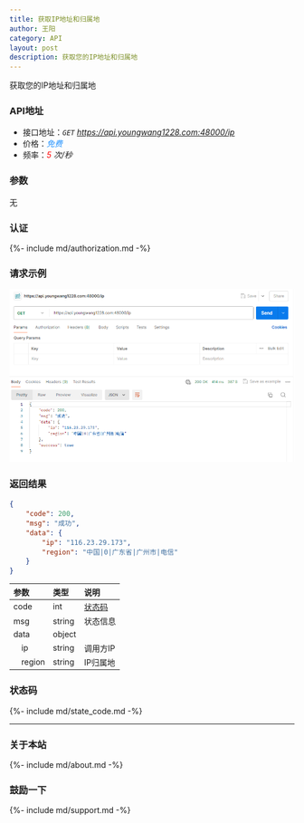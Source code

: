 ```yaml
---
title: 获取IP地址和归属地
author: 王阳
category: API
layout: post
description: 获取您的IP地址和归属地
---
```


获取您的IP地址和归属地


### API地址
* 接口地址：*`GET` https://api.youngwang1228.com:48000/ip*
* 价格：*<span style="color: dodgerblue;">免费</span>*
* 频率：*<span style="color: red;">5</span> 次/秒*

### 参数
无

### 认证
{%- include md/authorization.md -%}

### 请求示例
![IP](/assets/doc/ip/1.png)


### 返回结果
```json
{
    "code": 200,
    "msg": "成功",
    "data": {
        "ip": "116.23.29.173",
        "region": "中国|0|广东省|广州市|电信"
    }
}
```

<div class="table-wrapper" markdown="block">

参数               |类型       |说明
:-                |:-        |:-
code               |int        |[状态码](#状态码)
msg                |string     |状态信息
data               |object     |
&emsp;ip           |string     |调用方IP
&emsp;region       |string     |IP归属地

</div>


### 状态码
{%- include md/state_code.md -%}

---

### 关于本站
{%- include md/about.md -%}

### 鼓励一下
{%- include md/support.md -%}
